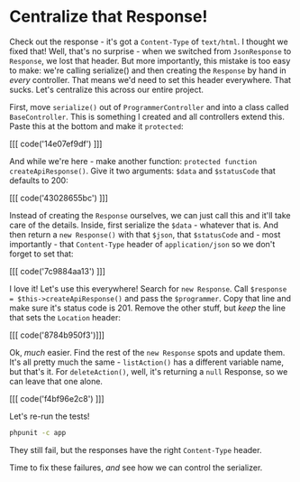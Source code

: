 # Centralize that Response!

Check out the response - it's got a `Content-Type` of `text/html`. I thought
we fixed that! Well, that's no surprise - when we switched from `JsonResponse`
to `Response`, we lost that header. But more importantly, this mistake is
too easy to make: we're calling serialize() and then creating the `Response`
by hand in *every* controller. That means we'd need to set this header everywhere. 
That sucks. Let's centralize this across our entire project.

First, move `serialize()` out of `ProgrammerController` and into a class
called `BaseController`. This is something I created and all controllers
extend this. Paste this at the bottom and make it `protected`:

[[[ code('14e07ef9df') ]]]

And while we're here - make another function: `protected function createApiResponse()`.
Give it two arguments: `$data` and `$statusCode` that defaults to 200:

[[[ code('43028655bc') ]]]

Instead of creating the `Response` ourselves, we can just call this and it'll
take care of the details. Inside, first serialize the `$data` - whatever
that is. And then return a `new Response()` with that `$json`, that `$statusCode`
and - most importantly - that `Content-Type` header of `application/json`
so we don't forget to set that:

[[[ code('7c9884aa13') ]]]

I love it! Let's use this everywhere! Search for `new Response`. Call
`$response = $this->createApiResponse()` and pass the `$programmer`. Copy
that line and make sure it's status code is 201. Remove the other stuff,
but *keep* the line that sets the `Location` header:

[[[ code('8784b950f3')]]]

Ok, *much* easier. Find the rest of the `new Response` spots and update them.
It's all pretty much the same - `listAction()` has a different variable name,
but that's it. For `deleteAction()`, well, it's returning a `null` Response,
so we can leave that one alone.

[[[ code('f4bf96e2c8') ]]]

Let's re-run the tests!

```bash
phpunit -c app
```

They still fail, but the responses have the right `Content-Type` header.

Time to fix these failures, *and* see how we can control the serializer.

